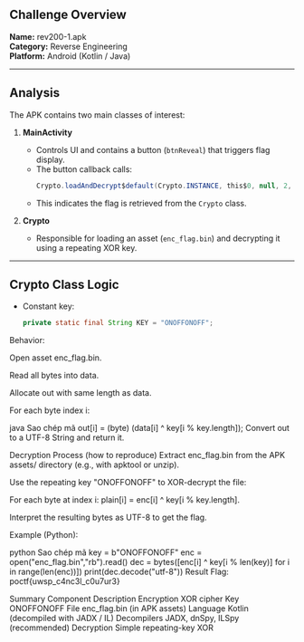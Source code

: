 ## Challenge Overview

**Name:** rev200-1.apk  
**Category:** Reverse Engineering  
**Platform:** Android (Kotlin / Java)

---

## Analysis

The APK contains two main classes of interest:
1. **MainActivity**  
   - Controls UI and contains a button (`btnReveal`) that triggers flag display.  
   - The button callback calls:
     ```java
     Crypto.loadAndDecrypt$default(Crypto.INSTANCE, this$0, null, 2, null);
     ```
   - This indicates the flag is retrieved from the `Crypto` class.

2. **Crypto**  
   - Responsible for loading an asset (`enc_flag.bin`) and decrypting it using a repeating XOR key.

---

## Crypto Class Logic

- Constant key:
  ```java
  private static final String KEY = "ONOFFONOFF";
Behavior:

Open asset enc_flag.bin.

Read all bytes into data.

Allocate out with same length as data.

For each byte index i:

java
Sao chép mã
out[i] = (byte) (data[i] ^ key[i % key.length]);
Convert out to a UTF-8 String and return it.

Decryption Process (how to reproduce)
Extract enc_flag.bin from the APK assets/ directory (e.g., with apktool or unzip).

Use the repeating key "ONOFFONOFF" to XOR-decrypt the file:

For each byte at index i: plain[i] = enc[i] ^ key[i % key.length].

Interpret the resulting bytes as UTF-8 to get the flag.

Example (Python):

python
Sao chép mã
key = b"ONOFFONOFF"
enc = open("enc_flag.bin","rb").read()
dec = bytes([enc[i] ^ key[i % len(key)] for i in range(len(enc))])
print(dec.decode("utf-8"))
Result
Flag: poctf{uwsp_c4nc3l_c0u7ur3}

Summary
Component	Description
Encryption	XOR cipher
Key	ONOFFONOFF
File	enc_flag.bin (in APK assets)
Language	Kotlin (decompiled with JADX / IL)
Decompilers	JADX, dnSpy, ILSpy (recommended)
Decryption	Simple repeating-key XOR